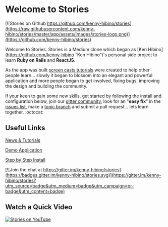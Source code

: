 # Welcome to Stories

[![Stories on Github https://github.com/kenny-hibino/stories](https://raw.githubusercontent.com/kenny-hibino/stories/master/app/assets/images/stories-logo.png)](https://github.com/kenny-hibino/stories)

Welcome to Stories. Stories is a Medium clone which began as [Ken Hibino](https://github.com/kenny-hibino “Ken Hibino”)'s personal side project to learn **Ruby on Rails** and **ReactJS**.

As the app was built [screen casts tutorials](https://www.youtube.com/playlist?list=PLoUInciCQ806CUFxld2W29V6rbGNfHzbX) were created to help other people learn... slowly it began to blossom into an elegant and powerful application and more people began to get involved, fixing bugs, improving the design and building the community.

If your keen to gain some new skills, get started by following the install and configuration below, join our [gitter community](https://gitter.im/kenny-hibino/stories), look for an "**easy fix**" in the [issues list](https://github.com/kenny-hibino/stories/issues), make a [topic branch](https://github.com/dchelimsky/rspec/wiki/Topic-Branches) and submit a pull request… lets learn together. :octocat:


## Useful Links
[News & Tutorials](https://www.youtube.com/playlist?list=PLoUInciCQ806CUFxld2W29V6rbGNfHzbX)

[Demo Application](http://my-medium-clone.herokuapp.com/)

[Step by Step Install](https://github.com/kenny-hibino/stories/blob/master/INSTALL.md)

[![Join the chat at https://gitter.im/kenny-hibino/stories](https://badges.gitter.im/kenny-hibino/stories.svg)](https://gitter.im/kenny-hibino/stories?utm_source=badge&utm_medium=badge&utm_campaign=pr-badge&utm_content=badge)


## Watch a Quick Video
[![Stories on YouTube](http://img.youtube.com/vi/_u09ifFALNA/0.jpg)](http://www.youtube.com/watch?v=_u09ifFALNA)
